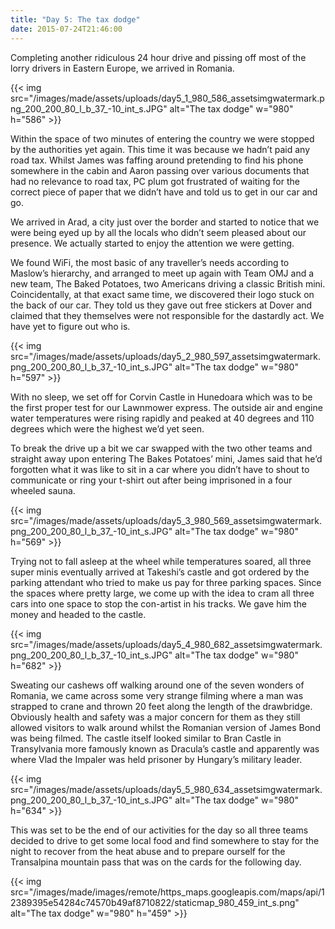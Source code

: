 ```yaml
---
title: "Day 5: The tax dodge"
date: 2015-07-24T21:46:00
---
```


Completing another ridiculous 24 hour drive and pissing off most of the lorry drivers in Eastern Europe, we arrived in Romania.

{{< img src="/images/made/assets/uploads/day5_1_980_586_assetsimgwatermark.png_200_200_80_l_b_37_-10_int_s.JPG" alt="The tax dodge" w="980" h="586" >}}

Within the space of two minutes of entering the country we were stopped by the authorities yet again. This time it was because we hadn’t paid any road tax. Whilst James was faffing around pretending to find his phone somewhere in the cabin and Aaron passing over various documents that had no relevance to road tax, PC plum got frustrated of waiting for the correct piece of paper that we didn’t have and told us to get in our car and go.

We arrived in Arad, a city just over the border and started to notice that we were being eyed up by all the locals who didn’t seem pleased about our presence. We actually started to enjoy the attention we were getting.

We found WiFi, the most basic of any traveller’s needs according to Maslow’s hierarchy, and arranged to meet up again with Team OMJ and a new team, The Baked Potatoes, two Americans driving a classic British mini. Coincidentally, at that exact same time, we discovered their logo stuck on the back of our car. They told us they gave out free stickers at Dover and claimed that they themselves were not responsible for the dastardly act. We have yet to figure out who is.

{{< img src="/images/made/assets/uploads/day5_2_980_597_assetsimgwatermark.png_200_200_80_l_b_37_-10_int_s.JPG" alt="The tax dodge" w="980" h="597" >}}

With no sleep, we set off for Corvin Castle in Hunedoara which was to be the first proper test for our Lawnmower express. The outside air and engine water temperatures were rising rapidly and peaked at 40 degrees and 110 degrees which were the highest we’d yet seen.

To break the drive up a bit we car swapped with the two other teams and straight away upon entering The Bakes Potatoes’ mini, James said that he’d forgotten what it was like to sit in a car where you didn’t have to shout to communicate or ring your t-shirt out after being imprisoned in a four wheeled sauna.

{{< img src="/images/made/assets/uploads/day5_3_980_569_assetsimgwatermark.png_200_200_80_l_b_37_-10_int_s.JPG" alt="The tax dodge" w="980" h="569" >}}

Trying not to fall asleep at the wheel while temperatures soared, all three super minis eventually arrived at Takeshi’s castle and got ordered by the parking attendant who tried to make us pay for three parking spaces. Since the spaces where pretty large, we come up with the idea to cram all three cars into one space to stop the con-artist in his tracks. We gave him the money and headed to the castle.

{{< img src="/images/made/assets/uploads/day5_4_980_682_assetsimgwatermark.png_200_200_80_l_b_37_-10_int_s.JPG" alt="The tax dodge" w="980" h="682" >}}

Sweating our cashews off walking around one of the seven wonders of Romania, we came across some very strange filming where a man was strapped to crane and thrown 20 feet along the length of the drawbridge. Obviously health and safety was a major concern for them as they still allowed visitors to walk around whilst the Romanian version of James Bond was being filmed. The castle itself looked similar to Bran Castle in Transylvania more famously known as Dracula’s castle and apparently was where Vlad the Impaler was held prisoner by Hungary’s military leader.

{{< img src="/images/made/assets/uploads/day5_5_980_634_assetsimgwatermark.png_200_200_80_l_b_37_-10_int_s.JPG" alt="The tax dodge" w="980" h="634" >}}

This was set to be the end of our activities for the day so all three teams decided to drive to get some local food and find somewhere to stay for the night to recover from the heat abuse and to prepare ourself for the Transalpina mountain pass that was on the cards for the following day.

{{< img src="/images/made/images/remote/https_maps.googleapis.com/maps/api/12389395e54284c74570b49af8710822/staticmap_980_459_int_s.png" alt="The tax dodge" w="980" h="459" >}}